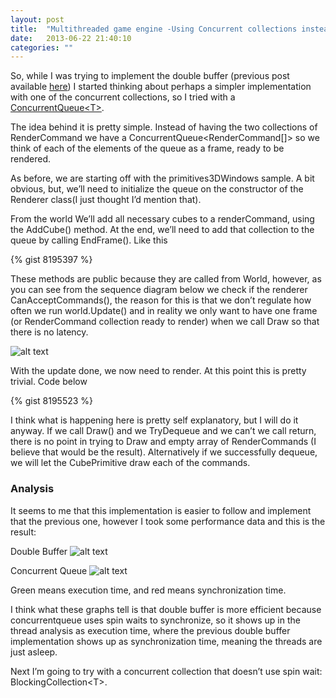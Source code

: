 ```yaml
---
layout: post
title:  "Multithreaded game engine -Using Concurrent collections instead"
date:   2013-06-22 21:40:10
categories: ""
---
```


So, while I was trying to implement the double buffer (previous post available [here][1]) I started thinking about perhaps a simpler implementation with one of the concurrent collections, so I tried with a [ConcurrentQueue&lt;T>][2].

The idea behind it is pretty simple. Instead of having the two collections of RenderCommand we have a ConcurrentQueue&lt;RenderCommand[]> so we think of each of the elements of the queue as a frame, ready to be rendered.

As before, we are starting off with the primitives3DWindows sample. A bit obvious, but, we’ll need to initialize the queue on the constructor of the Renderer class(I just thought I’d mention that).

From the world We’ll add all necessary cubes to a renderCommand, using the AddCube() method. At the end, we’ll need to add that collection to the queue by calling EndFrame(). Like this

{% gist 8195397 %}

These methods are public because they are called from World, however, as you can see from the sequence diagram below we check if the renderer CanAcceptCommands(), the reason for this is that we don’t regulate how often we run world.Update() and in reality we only want to have one frame (or RenderCommand collection ready to render) when we call Draw so that there is no latency.

![alt text](http://roundcrisis.files.wordpress.com/2013/06/capture.png "Update Loop")

With the update done, we now need to render. At this point this is pretty trivial. Code below

{% gist 8195523 %}

I think what is happening here is pretty self explanatory, but I will do it anyway.  If we call Draw() and we TryDequeue and we can’t we call return, there is no point in trying to Draw and empty array of RenderCommands (I believe that would be the result). Alternatively if we successfully dequeue, we will let the CubePrimitive draw each of the commands.

### Analysis

It seems to me that this implementation is easier to follow and implement that the previous one, however I took some performance data and this is the result:

Double Buffer
![alt text](http://roundcrisis.files.wordpress.com/2013/06/image_thumb.png?w=441&h=35 "Update Loop")

Concurrent Queue
![alt text](http://roundcrisis.files.wordpress.com/2013/06/image_thumb1.png?w=441&h=35 "Update Loop")

Green means execution time, and red means synchronization time.

I think what these graphs tell is that double buffer is more efficient because concurrentqueue uses spin waits to synchronize, so it shows up in the thread analysis as execution time, where the previous double buffer implementation shows up as synchronization time, meaning the threads are just asleep.

Next I’m going to try with a concurrent collection that doesn’t use spin wait: BlockingCollection&lt;T&gt;.


[1]:[http://roundcrisis.com/2013/05/24/multithreading-rendering-in-a-game-engine-with-cdouble-buffer-implementation/] 
[2]:[http://msdn.microsoft.com/en-us/library/dd267265.aspx] 
[6]:[http://msdn.microsoft.com/en-us/library/dd267312.aspx]